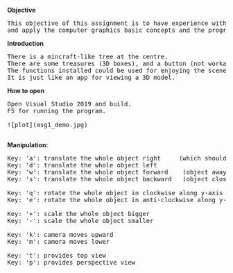 **Objective**
<pre>
This objective of this assignment is to have experience with OpenGL, 
and apply the computer graphics basic concepts and the programmable pipeline.
</pre>

**Introduction**
<pre>
There is a mincraft-like tree at the centre.
There are some treasures (3D boxes), and a button (not workable).
The functions installed could be used for enjoying the scenery of tree LUL, and could see the depth test manually.
It is just like an app for viewing a 3D model.
</pre>

**How to open**
<pre>
Open Visual Studio 2019 and build. 
F5 for running the program.

![plot](asg1_demo.jpg)

</pre>

**Manipulation:**
<pre>
Key: 'a': translate the whole object right     (which should like a first person view in fps game)
Key: 'd': translate the whole object left
Key: 'w': translate the whole object forward    (object away from you)
Key: 's': translate the whole object backward	(object close to you)

Key: 'q': rotate the whole object in clockwise along y-axis of origin
Key: 'e': rotate the whole object in anti-clockwise along y-axis of origin

Key: '+': scale the whole object bigger
Key: '-': scale the whole object smaller

Key: 'k': camera moves upward
Key: 'm': camera moves lower

Key: 't': provides top view
Key: 'p': provides perspective view
</pre>